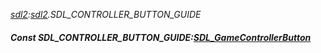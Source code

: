 _[sdl2](../../modules/sdl2/sdl2-module.md):[sdl2](../../modules/sdl2/sdl2-module.md).SDL\_CONTROLLER\_BUTTON\_GUIDE_
##### Const SDL\_CONTROLLER\_BUTTON\_GUIDE:[SDL_GameControllerButton](../../modules/sdl2/sdl2-sdl_gamecontrollerbutton.md)
